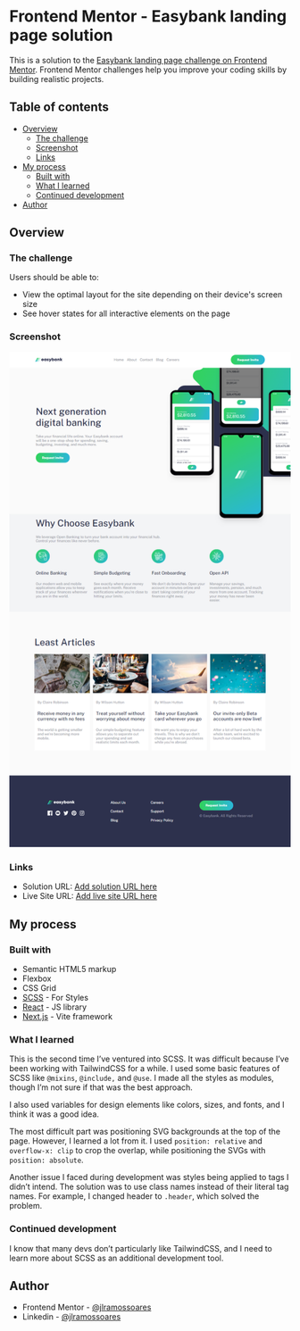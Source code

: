 # Frontend Mentor - Easybank landing page solution

This is a solution to the [Easybank landing page challenge on Frontend Mentor](https://www.frontendmentor.io/challenges/easybank-landing-page-WaUhkoDN). Frontend Mentor challenges help you improve your coding skills by building realistic projects.

## Table of contents

- [Overview](#overview)
  - [The challenge](#the-challenge)
  - [Screenshot](#screenshot)
  - [Links](#links)
- [My process](#my-process)
  - [Built with](#built-with)
  - [What I learned](#what-i-learned)
  - [Continued development](#continued-development)
- [Author](#author)

## Overview

### The challenge

Users should be able to:

- View the optimal layout for the site depending on their device's screen size
- See hover states for all interactive elements on the page

### Screenshot

![](./screenshot/site-preview.png)

### Links

- Solution URL: [Add solution URL here]()
- Live Site URL: [Add live site URL here](https://stirring-starlight-ece270.netlify.app/)

## My process

### Built with

- Semantic HTML5 markup
- Flexbox
- CSS Grid
- [SCSS](https://sass-lang.com/) - For Styles
- [React](https://reactjs.org/) - JS library
- [Next.js](https://vitejs.dev/) - Vite framework

### What I learned

This is the second time I’ve ventured into SCSS. It was difficult because I’ve been working with TailwindCSS for a while. I used some basic features of SCSS like `@mixins`, `@include,` and `@use`. I made all the styles as modules, though I’m not sure if that was the best approach.

I also used variables for design elements like colors, sizes, and fonts, and I think it was a good idea.

The most difficult part was positioning SVG backgrounds at the top of the page. However, I learned a lot from it. I used `position: relative` and `overflow-x: clip` to crop the overlap, while positioning the SVGs with `position: absolute`.

Another issue I faced during development was styles being applied to tags I didn’t intend. The solution was to use class names instead of their literal tag names. For example, I changed header to `.header`, which solved the problem.

### Continued development

I know that many devs don’t particularly like TailwindCSS, and I need to learn more about SCSS as an additional development tool.

## Author

- Frontend Mentor - [@jlramossoares](https://www.frontendmentor.io/profile/JLSoaresRamos)
- Linkedin - [@jlramossoares](https://www.linkedin.com/in/jlramossoares/)
